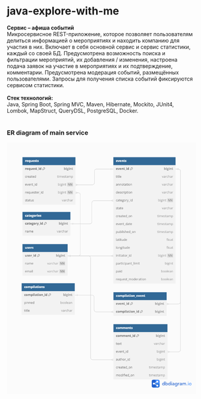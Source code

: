 # java-explore-with-me
**Сервис – афиша событий** <br /> 
Микросервисное REST-приложение, которое позволяет пользователям делиться информацией о мероприятиях и находить компанию для участия в них. 
Включает в себя основной сервис и сервис статистики, каждый со своей БД. Предусмотрена возможность поиска и фильтрации мероприятий, их добавления / изменения, настроена подача заявок на участие в мероприятиях и их подтверждение, комментарии. Предусмотрена модерация событий, размещённых пользователями.
Запросы для получения списка событий фиксируются сервисом статистики.<br /> 
<br /> 
**Стек технологий:** <br /> 
Java, Spring Boot, Spring MVC, Maven, Hibernate, Mockito, JUnit4, Lombok, MapStruct, QueryDSL, PostgreSQL, Docker. <br />
<br />
### ER diagram of main service
![ER diagram](https://github.com/Stormblessed3D/java-explore-with-me/blob/main/ewm-main-service/ER%20diagram_Explore%20with%20me_v2.png)
